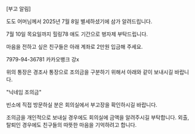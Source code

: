 [부고 알림]

도도 어머님께서
2025년 7월 8일 별세하셨기에 삼가 알려드립니다.

7월 10일 목요일까지 힐링78 애도 기간으로 벙자제 부탁드립니다.

마음을 전하고 싶은 친구들은 아래 계좌로 2만원 입금해 주세요.

7979-94-36781 카카오뱅크 강x

위의 통장은 경조사 통장으로 조의금을 구분하기 위해서 아래와 같이 보내시길 바랍니다.

"닉네임 조의금"

빈소에 직접 방문하실 분은 회의실에서 부고장을 확인하시길 바랍니다.

조의금을 개인적으로 보내실 경우에도 회의실에 금액을 알려주시길 부탁합니다. 외출, 탈퇴인 경우에도 친구들의 따뜻한 마음을 기억하려고 합니다.